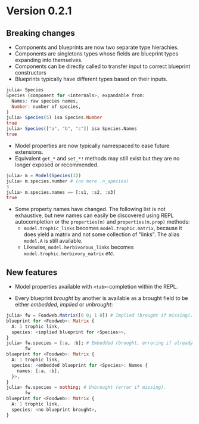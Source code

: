 # Version 0.2.1

## Breaking changes

- Components and blueprints are now two separate type hierachies.
- Components are singletons types
  whose fields are blueprint types expanding into themselves.
- Components can be directly called
  to transfer input to correct blueprint constructors
- Blueprints typically have different types based on their inputs.

```jl
julia> Species
Species (component for <internals>, expandable from:
  Names: raw species names,
  Number: number of species,
)
julia> Species(5) isa Species.Number
true
julia> Species(["a", "b", "c"]) isa Species.Names
true
```

- Model properties are now typically namespaced to ease future extensions.
- Equivalent `get_*` and `set_*!` methods may still exist
  but they are no longer exposed or recommended.
```jl
julia> m = Model(Species(3))
julia> m.species.number # (no more .n_species)
3
julia> m.species.names == [:s1, :s2, :s3]
true
```

- Some property names have changed. The following list is not exhaustive,
  but new names can easily be discovered using REPL autocompletion
  or the `properties(m)` and `properties(m.prop)` methods:
  - `model.trophic_links` becomes `model.trophic.matrix`,
    because it does yield a matrix and not some collection of "links".
    The alias `model.A` is still available.
  - Likewise,
    `model.herbivorous_links` becomes `model.trophic.herbivory_matrix` *etc.*

## New features

- Model properties available with `<tab>`-completion within the REPL.

- Every blueprint *brought* by another is available as a brought field
  to be either *embedded*, *implied* or *unbrought*:
```jl
julia> fw = Foodweb.Matrix([0 0; 1 0]) # Implied (brought if missing).
blueprint for <Foodweb>: Matrix {
  A: 1 trophic link,
  species: <implied blueprint for <Species>>,
}
julia> fw.species = [:a, :b]; # Embedded (brought, erroring if already present).
       fw
blueprint for <Foodweb>: Matrix {
  A: 1 trophic link,
  species: <embedded blueprint for <Species>: Names {
    names: [:a, :b],
  }>,
}
julia> fw.species = nothing; # Unbrought (error if missing).
       fw
blueprint for <Foodweb>: Matrix {
  A: 1 trophic link,
  species: <no blueprint brought>,
}
```
